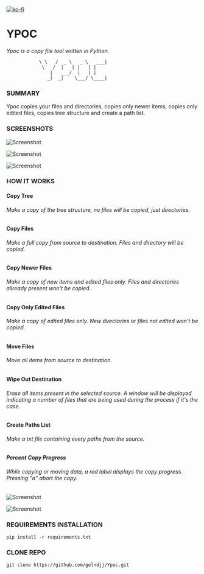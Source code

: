 [![ko-fi](https://ko-fi.com/img/githubbutton_sm.svg)](https://ko-fi.com/Z8Z6KMSBT)

# YPOC
_Ypoc is a copy file tool written in Python._

```
			\ \   /  _ \   _ \   ___| 
			 \   /  |   | |   | |     
			    |   ___/  |   | |     
			   _|  _|    \___/ \____| 

```
### SUMMARY
Ypoc copies your files and directories, copies only newer items, copies only edited files, copies tree structure and create a path list.

### SCREENSHOTS

![Screenshot](https://github.com/gelndjj/Ycop/blob/main/img/main_win.png)

![Screenshot](https://github.com/gelndjj/Ycop/blob/main/img/copying.png)

![Screenshot](https://github.com/gelndjj/Ycop/blob/main/img/copied.png)

### HOW IT WORKS 

#### Copy Tree
###### Make a copy of the tree structure, no files will be copied, just directories.

#### Copy Files 
###### Make a full copy from source to destination. Files and directory will be copied.

#### Copy Newer Files
###### Make a copy of new items and edited files only. Files and directories allready present won't be copied.

#### Copy Only Edited Files
###### Make a copy of edited files only. New directories or files not edited won't be copied.

#### Move Files
###### Move all items from source to destination.

#### Wipe Out Destination
###### Erase all items present in the selected source. A window will be displayed indicating a number of files that are being used during the process if it's the case.

#### Create Paths List
###### Make a txt file containing every paths from the source.

#### _Percent Copy Progress_
###### While copying or moving data, a red label displays the copy progress. Pressing "a" abort the copy.

![Screenshot](https://github.com/gelndjj/Ycop/blob/main/img/copy_progress.png)

![Screenshot](https://github.com/gelndjj/Ycop/blob/main/img/copy_abort_msg.png)

### REQUIREMENTS INSTALLATION
```
pip install -r requirements.txt
```
### CLONE REPO

```
git clone https://github.com/gelndjj/Ypoc.git
```
